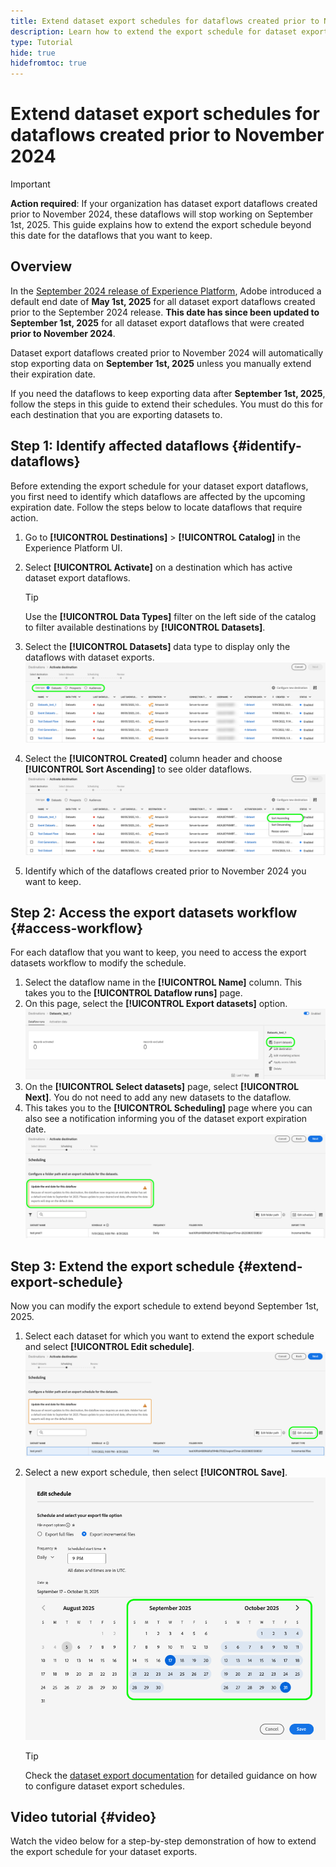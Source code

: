 ```yaml
---
title: Extend dataset export schedules for dataflows created prior to November 2024
description: Learn how to extend the export schedule for dataset export dataflows created prior to November 2024 that will stop working on September 1st, 2025.
type: Tutorial
hide: true
hidefromtoc: true
---
```


# Extend dataset export schedules for dataflows created prior to November 2024

>[!IMPORTANT]
>
>**Action required**: If your organization has dataset export dataflows created prior to November 2024, these dataflows will stop working on September 1st, 2025. This guide explains how to extend the export schedule beyond this date for the dataflows that you want to keep.

## Overview

In the [September 2024 release of Experience Platform](/help/release-notes/2024/september-2024.md#destinations), Adobe introduced a default end date of **May 1st, 2025** for all dataset export dataflows created prior to the September 2024 release. **This date has since been updated to September 1st, 2025** for all dataset export dataflows that were created **prior to November 2024**.

Dataset export dataflows created prior to November 2024 will automatically stop exporting data on **September 1st, 2025** unless you manually extend their expiration date.

If you need the dataflows to keep exporting data after **September 1st, 2025**, follow the steps in this guide to extend their schedules. You must do this for each destination that you are exporting datasets to.

## Step 1: Identify affected dataflows {#identify-dataflows}

Before extending the export schedule for your dataset export dataflows, you first need to identify which dataflows are affected by the upcoming expiration date. Follow the steps below to locate dataflows that require action.

1. Go to **[!UICONTROL Destinations]** > **[!UICONTROL Catalog]** in the Experience Platform UI.
2. Select **[!UICONTROL Activate]** on a destination which has active dataset export dataflows.

    >[!TIP]
    >
    >Use the **[!UICONTROL Data Types]** filter on the left side of the catalog to filter available destinations by **[!UICONTROL Datasets]**. 

3. Select the **[!UICONTROL Datasets]** data type to display only the dataflows with dataset exports.
![Screenshot showing how to filter dataflows by data type.](/help/destinations/assets/ui/export-datasets/dataset-type.png)
4. Select the **[!UICONTROL Created]** column header and choose **[!UICONTROL Sort Ascending]** to see older dataflows.
![Screenshot showing how to sort dataflows ascending.](/help/destinations/assets/ui/export-datasets/sort-ascending.png)
5. Identify which of the dataflows created prior to November 2024 you want to keep.

## Step 2: Access the export datasets workflow {#access-workflow}

For each dataflow that you want to keep, you need to access the export datasets workflow to modify the schedule.

1. Select the dataflow name in the **[!UICONTROL Name]** column. This takes you to the **[!UICONTROL Dataflow runs]** page.
2. On this page, select the **[!UICONTROL Export datasets]** option.
![Screenshot showing the export datasets option in the dataflow runs page.](/help/destinations/assets/ui/export-datasets/export-datasets-option.png)
3. On the **[!UICONTROL Select datasets]** page, select **[!UICONTROL Next]**. You do not need to add any new datasets to the dataflow.
4. This takes you to the **[!UICONTROL Scheduling]** page where you can also see a notification informing you of the dataset export expiration date.
![Dataset export dataflows with expiration notification](/help/destinations/assets/ui/export-datasets/dataset-export-notification.png)

## Step 3: Extend the export schedule {#extend-export-schedule}

Now you can modify the export schedule to extend beyond September 1st, 2025.

1. Select each dataset for which you want to extend the export schedule and select **[!UICONTROL Edit schedule]**.
![Screenshot of the Scheduling step showing the Edit schedule button.](/help/destinations/assets/ui/export-datasets/edit-schedule.png)
2. Select a new export schedule, then select **[!UICONTROL Save]**.
![Screenshot of the Scheduling step showing the scheduling options.](/help/destinations/assets/ui/export-datasets/edit-schedule-calendar.png)

    >[!TIP]
    >
    >Check the [dataset export documentation](export-datasets.md#scheduling) for detailed guidance on how to configure dataset export schedules.

## Video tutorial {#video}

Watch the video below for a step-by-step demonstration of how to extend the export schedule for your dataset exports.